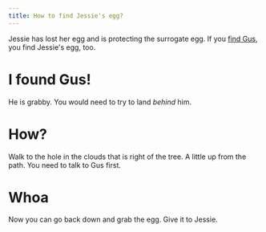 ```yaml
---
title: How to find Jessie's egg?
---
```


Jessie has lost her egg and is protecting the surrogate egg.
If you [find Gus](040-gus.md), you find Jessie's egg, too.

# I found Gus!
He is grabby. You would need to try to land _behind_ him.

# How?
Walk to the hole in the clouds that is right of the tree. A little up from the path. You need to talk to Gus first.

# Whoa
Now you can go back down and grab the egg. Give it to Jessie.
